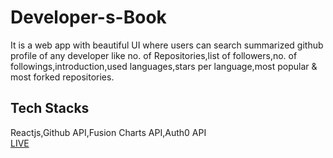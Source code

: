 # Developer-s-Book
It is a web app with beautiful UI where users can search summarized github profile of any developer like no. of Repositories,list of followers,no. of followings,introduction,used languages,stars per language,most popular & most forked repositories.
## Tech Stacks
Reactjs,Github API,Fusion Charts API,Auth0 API </br>
[LIVE](https://react-search-github-users.netlify.app/login)

